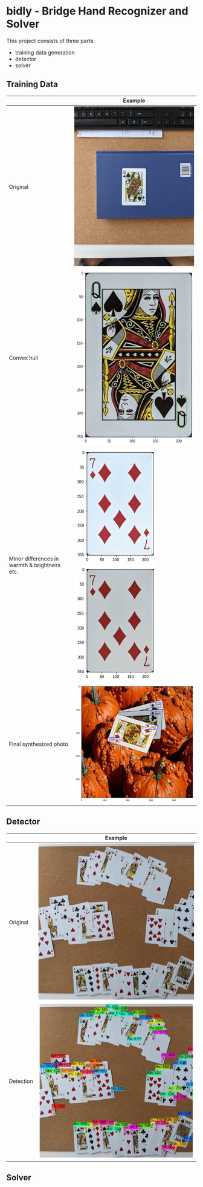 # bidly - Bridge Hand Recognizer and Solver
This project consists of three parts:
- training data generation
- detector
- solver

## Training Data
| | Example |
|---|---|
|Original|<img src="rawdata/data/for-readme/Qs.jpg"/>|
|Convex hull|<img src="rawdata/data/for-readme/bidly-rawdata-convext-hull.png"/>|
|Minor differences in warmth & brightness etc.|<img src="rawdata/data/for-readme/bidly-rawdata-cool.png"/> <img src="rawdata/data/for-readme/bidly-rawdata-warm.png"/> |
|Final synthesized photo| <img src="rawdata/data/for-readme/bidly-rawdata-3cards.png"/> |

## Detector
| | Example |
|---|---|
|Original |<img src="detector/evaluation/test-deals/bidly-detector-original.jpg"/>|
|Detection |<img src="detector/evaluation/test-deals/bidly-detector-detected.png"/>|

## Solver
